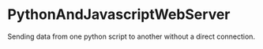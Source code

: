 # PythonAndJavascriptWebServer
Sending data from one python script to another without a direct connection.
